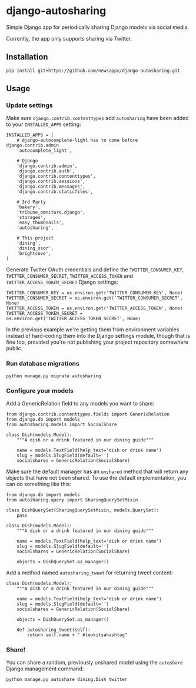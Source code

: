 django-autosharing
==================

Simple Django app for periodically sharing Django models via social media.

Currently, the app only supports sharing via Twitter.

Installation
------------ 

    pip install git+https://github.com/newsapps/django-autosharing.git

Usage
-----

### Update settings

Make sure `django.contrib.contenttypes` add `autosharing` have been added to your `INSTALLED_APPS` setting:


    INSTALLED_APPS = (
        # django-autocomplete-light has to come before django.contrib.admin
        'autocomplete_light',

        # Django
        'django.contrib.admin',
        'django.contrib.auth',
        'django.contrib.contenttypes',
        'django.contrib.sessions',
        'django.contrib.messages',
        'django.contrib.staticfiles',

        # 3rd Party
        'bakery',
        'tribune_omniture.django',
        'storages',
        'easy_thumbnails',
        'autosharing',

        # This project
        'dining',
        'dining_ssor',
        'brightcove',
    )

Generate Twitter OAuth credentials and define the `TWITTER_CONSUMER_KEY`, `TWITTER_CONSUMER_SECRET`, `TWITTER_ACCESS_TOKEN` and `TWITTER_ACCESS_TOKEN_SECRET` Django settings:

    TWITTER_CONSUMER_KEY = os.environ.get('TWITTER_CONSUMER_KEY', None)
    TWITTER_CONSUMER_SECRET = os.environ.get('TWITTER_CONSUMER_SECRET', None)
    TWITTER_ACCESS_TOKEN = os.environ.get('TWITTER_ACCESS_TOKEN', None)
    TWITTER_ACCESS_TOKEN_SECRET = os.environ.get('TWITTER_ACCESS_TOKEN_SECRET', None)

In the previous example we're getting them from environment variables instead of hard-coding them into the Django settings module, though that is fine too, provided you're not publishing your project repository somewhere public.

### Run database migrations

    python manage.py migrate autosharing

### Configure your models

Add a GenericRelation field to any models you want to share:

    from django.contrib.contenttypes.fields import GenericRelation
    from django.db import models
    from autosharing.models import SocialShare

    class Dish(models.Model):
        """A dish or a drink featured in our dining guide"""

        name = models.TextField(help_text='dish or drink name')
        slug = models.SlugField(default='')
        socialshares = GenericRelation(SocialShare)

Make sure the default manager has an `unshared` method that will return any objects that have not been shared.  To use the default implementation, you can do something like this:

    from django.db import models
    from autosharing.query import SharingQuerySetMixin

    class DishQuerySet(SharingQuerySetMixin, models.QuerySet):
        pass

    class Dish(models.Model):
        """A dish or a drink featured in our dining guide"""

        name = models.TextField(help_text='dish or drink name')
        slug = models.SlugField(default='')
        socialshares = GenericRelation(SocialShare)

        objects = DishQuerySet.as_manager()
   
Add a method named `autosharing_tweet` for returning tweet content:

    class Dish(models.Model):
        """A dish or a drink featured in our dining guide"""

        name = models.TextField(help_text='dish or drink name')
        slug = models.SlugField(default='')
        socialshares = GenericRelation(SocialShare)

        objects = DishQuerySet.as_manager()

        def autosharing_tweet(self):
            return self.name + " #lookitsahashtag"


### Share!

You can share a random, previously unshared model using the `autoshare` Django management command:

    python manage.py autoshare dining.Dish twitter
